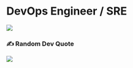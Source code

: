 # DevOps Engineer / SRE
![](https://github-readme-stats.vercel.app/api/top-langs/?username=ShashikumarKL&theme=gruvbox&hide_border=false&include_all_commits=true&count_private=true&layout=compact)


### ✍️ Random Dev Quote
![](https://quotes-github-readme.vercel.app/api?type=horizontal&theme=radical)
